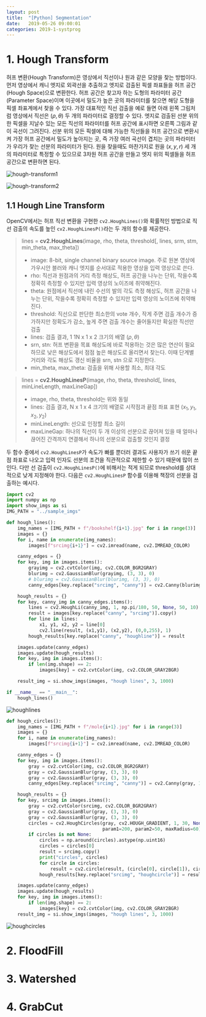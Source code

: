```yaml
---
layout: post
title:  "[Python] Segmentation"
date:   2019-05-26 09:00:01
categories: 2019-1-systprog
---
```




# 1. Hough Transform

허프 변환(Hough Transform)은 영상에서 직선이나 원과 같은 모양을 찾는 방법이다. 먼저 영상에서 캐니 엣지로 외곽선을 추출하고 엣지로 검출된 픽셀 좌표들을 허프 공간(Hough Space)으로 변환한다. 허프 공간은 찾고자 하는 도형의 파라미터 공간(Parameter Space)이며 이곳에서 밀도가 높은 곳의 파라미터를 찾으면 해당 도형을 픽셀 좌표계에서 찾을 수 있다. 가장 대표적인 직선 검출을 예로 들면 아래 왼쪽 그림처럼 영상에서 직선은 $(\rho, \theta)$ 두 개의 파라미터로 결정할 수 있다. 엣지로 검출된 선분 위의 한 픽셀을 지날수 있는 모든 직선의 파라미터를 허프 공간에 표시하면 오른쪽 그림과 같이 곡선이 그려진다. 선분 위의 모든 픽셀에 대해 가능한 직선들을 허프 공간으로 변환시켜 가장 허프 공간에서 밀도가 높아지는 곳, 즉 가장 여러 곡선이 겹치는 곳의 파라미터가 우리가 찾는 선분의 파라미터가 된다. 원을 찾을때도 마찬가지로 원을 $(x,y,r)$ 세 개의 파라미터로 특정할 수 있으므로 3차원 허프 공간을 만들고 엣지 위의 픽셀들을 허프 공간으로 변환하면 된다.

![hough-transform1](/ian-lecture/assets/opencv-segment/hough-transform1.jpg)

![hough-transform2](/ian-lecture/assets/opencv-segment/hough-transform2.png)



## 1.1 Hough Line Transform

OpenCV에서는 허프 직선 변환을 구현한 `cv2.HoughLines()`와 확률적인 방법으로 직선 검출의 속도를 높인 `cv2.HoughLinesP()`라는 두 개의 함수를 제공한다.

> lines = **cv2.HoughLines**(image, rho, theta, threshold[, lines, srm, stm, min_theta, max_theta])
>
> - image: 8-bit, single channel binary source image. 주로 원본 영상에 가우시안 블러와 캐니 엣지를 순서대로 적용한 영상을 입력 영상으로 쓴다.
> - rho: 직선과 원점과의 거리 측정 해상도, 허프 공간을 나누는 단위, 작을수록 정확히 측정할 수 있지만 입력 영상의 노이즈에 취약해진다.
> - theta: 원점에서 직선에 내린 수선의 발의 각도 측정 해상도, 허프 공간을 나누는 단위, 작을수록 정확히 측정할 수 있지만 입력 영상의 노이즈에 취약해진다.
> - threshold: 직선으로 판단한 최소한의 vote 개수, 작게 주면 검출 개수가 증가하지만 정확도가 감소, 높게 주면 검출 개수는 줄어들지만 확실한 직선만 검출
> - lines: 검출 결과, 1 1N x 1 x 2 크기의 배열 $(\rho, \theta)$
> - srn, stn: 허프 변환을 목표 해상도에 바로 적용하는 것은 많은 연산이 필요하므로 낮은 해상도에서 점점 높은 해상도로 올리면서 찾는다. 이때 단계별 거리와 각도 해상도 갱신 비율을 srn, stn 으로 지정한다.
> - min_theta, max_theta: 검출을 위해 사용할 최소, 최대 각도

> lines = **cv2.HoughLinesP**(image, rho, theta, threshold[, lines, minLineLength, maxLineGap])
>
> - image, rho, theta, threshold는 위와 동일
> - lines: 검출 결과, N x 1 x 4 크기의 배열로 시작점과 끝점 좌표 표현 $(x_1, y_1, x_2, y_2)$
> - minLineLength: 선으로 인정할 최소 길이
> - maxLineGap: 하나의 직선이 두 개 이상의 선분으로 끊어져 있을 때 얼마나 끊어진 간격까지 연결해서 하나의 선분으로 검출할 것인지 결정

두 함수 중에서 `cv2.HoughLinesP`가 속도가 빠를 뿐더러 결과도 사용자가 쓰기 쉬운 끝점 좌표로 나오고 입력 인자도 선분의 조건을 직관적으로 제한할 수 있기 때문에 많이 쓰인다. 다만 선 검출이 `cv2.HoughLinesP()`에 비해서는 적게 되므로 threshold를 상대적으로 낮게 지정해야 한다. 다음은 `cv2.HoughLinesP` 함수를 이용해 책장의 선분을 검출하는 예시다.

```python
import cv2
import numpy as np
import show_imgs as si
IMG_PATH = "../sample_imgs"

def hough_lines():
    img_names = [IMG_PATH + f"/bookshelf{i+1}.jpg" for i in range(3)]
    images = {}
    for i, name in enumerate(img_names):
        images[f"srcimg{i+1}"] = cv2.imread(name, cv2.IMREAD_COLOR)

    canny_edges = {}
    for key, img in images.items():
        grayimg = cv2.cvtColor(img, cv2.COLOR_BGR2GRAY)
        blurimg = cv2.GaussianBlur(grayimg, (3, 3), 0)
        # blurimg = cv2.GaussianBlur(blurimg, (3, 3), 0)
        canny_edges[key.replace("srcimg", "canny")] = cv2.Canny(blurimg, 100, 200)

    hough_results = {}
    for key, canny_img in canny_edges.items():
        lines = cv2.HoughLi(canny_img, 1, np.pi/180, 50, None, 50, 10)
        result = images[key.replace("canny", "srcimg")].copy()
        for line in lines:
            x1, y1, x2, y2 = line[0]
            cv2.line(result, (x1,y1), (x2,y2), (0,0,255), 1)
        hough_results[key.replace("canny", "houghline")] = result

    images.update(canny_edges)
    images.update(hough_results)
    for key, img in images.items():
        if len(img.shape) == 2:
            images[key] = cv2.cvtColor(img, cv2.COLOR_GRAY2BGR)

    result_img = si.show_imgs(images, "hough lines", 3, 1000)

if __name__ == "__main__":
    hough_lines()
```



![houghlines](/ian-lecture/assets/opencv-segment/houghlines.jpg)





```python
def hough_circles():
    img_names = [IMG_PATH + f"/mole{i+1}.jpg" for i in range(3)]
    images = {}
    for i, name in enumerate(img_names):
        images[f"srcimg{i+1}"] = cv2.imread(name, cv2.IMREAD_COLOR)

    canny_edges = {}
    for key, img in images.items():
        gray = cv2.cvtColor(img, cv2.COLOR_BGR2GRAY)
        gray = cv2.GaussianBlur(gray, (3, 3), 0)
        gray = cv2.GaussianBlur(gray, (3, 3), 0)
        canny_edges[key.replace("srcimg", "canny")] = cv2.Canny(gray, 100, 200)

    hough_results = {}
    for key, srcimg in images.items():
        gray = cv2.cvtColor(srcimg, cv2.COLOR_BGR2GRAY)
        gray = cv2.GaussianBlur(gray, (3, 3), 0)
        gray = cv2.GaussianBlur(gray, (3, 3), 0)
        circles = cv2.HoughCircles(gray, cv2.HOUGH_GRADIENT, 1, 30, None,
                                   param1=200, param2=50, maxRadius=60)
        if circles is not None:
            circles = np.around(circles).astype(np.uint16)
            circles = circles[0]
            result = srcimg.copy()
            print("circles", circles)
            for circle in circles:
                result = cv2.circle(result, (circle[0], circle[1]), circle[2], (0,0,255), 2)
            hough_results[key.replace("srcimg", "houghcircle")] = result

    images.update(canny_edges)
    images.update(hough_results)
    for key, img in images.items():
        if len(img.shape) == 2:
            images[key] = cv2.cvtColor(img, cv2.COLOR_GRAY2BGR)
    result_img = si.show_imgs(images, "hough lines", 3, 1000)
```





![houghcircles](/ian-lecture/assets/opencv-segment/houghcircles.jpg)







# 2. FloodFill



# 3. Watershed



# 4. GrabCut